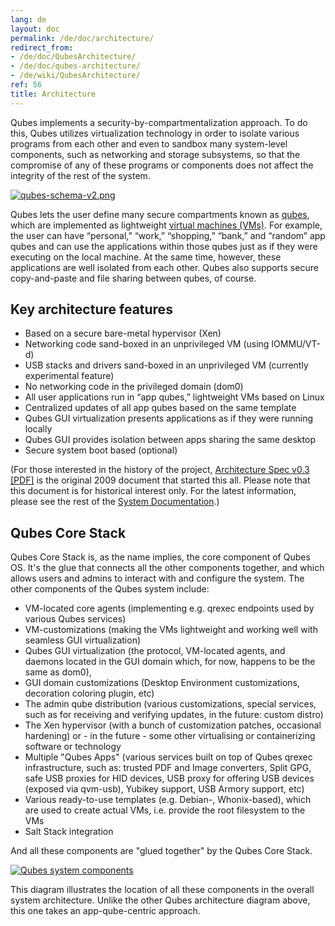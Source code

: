 ```yaml
---
lang: de
layout: doc
permalink: /de/doc/architecture/
redirect_from:
- /de/doc/QubesArchitecture/
- /de/doc/qubes-architecture/
- /de/wiki/QubesArchitecture/
ref: 56
title: Architecture
---
```


Qubes implements a security-by-compartmentalization approach. To do this, Qubes
utilizes virtualization technology in order to isolate various programs from
each other and even to sandbox many system-level components, such as networking
and storage subsystems, so that the compromise of any of these programs or
components does not affect the integrity of the rest of the system.

[![qubes-schema-v2.png](/attachment/doc/qubes-schema-v2.png)](/attachment/doc/qubes-schema-v2.png)

Qubes lets the user define many secure compartments known as
[qubes](/de/doc/glossary/#qube), which are implemented as lightweight [virtual
machines (VMs)](/de/doc/glossary/#vm). For example, the user can have “personal,”
“work,” “shopping,” “bank,” and “random” app qubes and can use the applications
within those qubes just as if they were executing on the local machine. At the
same time, however, these applications are well isolated from each other. Qubes
also supports secure copy-and-paste and file sharing between qubes, of course.

## Key architecture features
<a id="key-architecture-features"></a>

- Based on a secure bare-metal hypervisor (Xen)
- Networking code sand-boxed in an unprivileged VM (using IOMMU/VT-d)
- USB stacks and drivers sand-boxed in an unprivileged VM (currently
  experimental feature)
- No networking code in the privileged domain (dom0)
- All user applications run in “app qubes,” lightweight VMs based on Linux
- Centralized updates of all app qubes based on the same template
- Qubes GUI virtualization presents applications as if they were running
  locally
- Qubes GUI provides isolation between apps sharing the same desktop
- Secure system boot based (optional)

(For those interested in the history of the project, [Architecture Spec v0.3
[PDF]](/attachment/doc/arch-spec-0.3.pdf) is the original 2009 document that
started this all. Please note that this document is for historical interest
only. For the latest information, please see the rest of the [System
Documentation](/de/doc/#system).)

## Qubes Core Stack
<a id="qubes-core-stack"></a>

Qubes Core Stack is, as the name implies, the core component of Qubes OS. It's
the glue that connects all the other components together, and which allows
users and admins to interact with and configure the system. The other
components of the Qubes system include:

- VM-located core agents (implementing e.g. qrexec endpoints used by various
  Qubes services)
- VM-customizations (making the VMs lightweight and working well with seamless
  GUI virtualization)
- Qubes GUI virtualization (the protocol, VM-located agents, and daemons
  located in the GUI domain which, for now, happens to be the same as dom0),
- GUI domain customizations (Desktop Environment customizations, decoration
  coloring plugin, etc)
- The admin qube distribution (various customizations, special services, such
  as for receiving and verifying updates, in the future: custom distro)
- The Xen hypervisor (with a bunch of customization patches, occasional
  hardening) or - in the future - some other virtualising or containerizing
  software or technology
- Multiple "Qubes Apps" (various services built on top of Qubes qrexec
  infrastructure, such as: trusted PDF and Image converters, Split GPG, safe
  USB proxies for HID devices, USB proxy for offering USB devices (exposed via
  qvm-usb), Yubikey support, USB Armory support, etc)
- Various ready-to-use templates (e.g. Debian-, Whonix-based), which are used
  to create actual VMs, i.e. provide the root filesystem to the VMs
- Salt Stack integration

And all these components are "glued together" by the Qubes Core Stack.

[![Qubes system components](/attachment/doc/qubes-components.png)](/attachment/doc/qubes-components.png)

This diagram illustrates the location of all these components in the overall
system architecture. Unlike the other Qubes architecture diagram above, this
one takes an app-qube-centric approach.